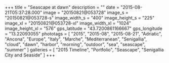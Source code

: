 +++
title = "Seascape at dawn"
description = ""
date = "2015-08-21T05:37:28.000"
image = "20150821@053728"
image_s = "20150821@053728-s"
image_width_s = "400"
image_height_s = "225"
image_xl = "20150821@053728-xl"
image_width_xl = "1024"
image_height_xl = "576"
gps_latitude = "43.7200861166667"
gps_longitude = "13.22093055"
phototags = [ "2015", "2015-08", "2015-08-21", "Adriatic", "Ancona", "Europe", "Italy", "Marche", "Mediterranean", "Senigallia", "cloud", "dawn", "harbor", "morning", "outdoor", "sea", "seascape", "summer" ]
galleries = [ "2015 Timeline", "Portfolio", "Seascape", "Senigallia City and Seaside" ]
+++
